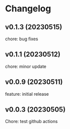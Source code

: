 # Changelog

## v0.1.3 (20230515)

chore: bug fixes

## v0.1.1 (20230512)

chore: minor update

## v0.0.9 (20230511)

feature: initial release

## v0.0.3 (20230505)

Chore: test github actions
